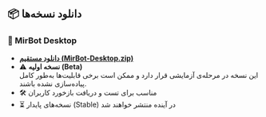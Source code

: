 ## 📦 دانلود نسخه‌ها

### 🔹 MirBot Desktop

- **[دانلود مستقیم (MirBot-Desktop.zip)](https://drive.google.com/uc?export=download&id=1fodTK9vo6KXOBm0yQZBaSvPlC2H46o97)**
- ⚠️ **نسخه اولیه (Beta)**  
  این نسخه در مرحله‌ی آزمایشی قرار دارد و ممکن است برخی قابلیت‌ها به‌طور کامل پیاده‌سازی نشده باشند.
- 🛠️ مناسب برای تست و دریافت بازخورد کاربران  
- ⏳ نسخه‌های پایدار (Stable) در آینده منتشر خواهند شد
